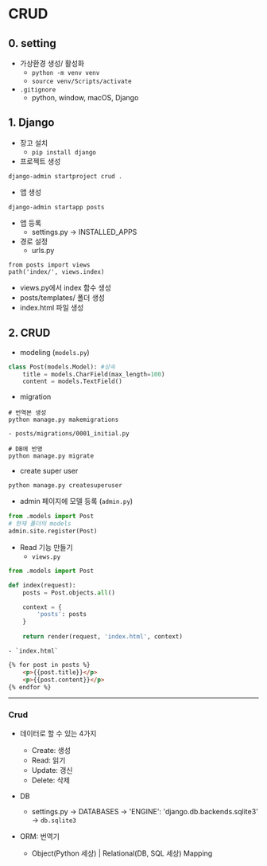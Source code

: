 # CRUD

## 0. setting

- 가상환경 생성/ 활성화
    - `python -m venv venv`
    - `source venv/Scripts/activate`
- `.gitignore` 
    - python, window, macOS, Django

## 1. Django

- 장고 설치
    - `pip install django`
- 프로젝트 생성
```shell
django-admin startproject crud .
```
- 앱 생성
```shell
django-admin startapp posts
```
- 앱 등록 
    - settings.py -> INSTALLED_APPS
- 경로 설정
    - urls.py
```
from posts import views
path('index/', views.index)
```
- views.py에서 index 함수 생성 
- posts/templates/ 폴더 생성
- index.html 파일 생성

## 2. CRUD

- modeling (`models.py`)
```python
class Post(models.Model): #상속
    title = models.CharField(max_length=100)
    content = models.TextField()
```

- migration
```shell
# 번역본 생성
python manage.py makemigrations
```
    - posts/migrations/0001_initial.py
```shell
# DB에 반영
python manage.py migrate
```
- create super user
```shell
python manage.py createsuperuser
```
- admin 페이지에 모델 등록 (`admin.py`)
```python
from .models import Post
# 현재 폴더의 models
admin.site.register(Post)
```
- Read 기능 만들기
    - `views.py`
```python
from .models import Post

def index(request):
    posts = Post.objects.all()

    context = {
        'posts': posts
    }
    
    return render(request, 'index.html', context)
```

    - `index.html`

```html
{% for post in posts %}
    <p>{{post.title}}</p>
    <p>{{post.content}}</p>
{% endfor %}
```
---
### Crud

- 데이터로 할 수 있는 4가지
    - Create: 생성
    - Read: 읽기
    - Update: 갱신
    - Delete: 삭제
    
- DB
    - settings.py -> DATABASES -> 'ENGINE': 'django.db.backends.sqlite3' -> `db.sqlite3`

- ORM: 번역기
    - Object(Python 세상) | Relational(DB, SQL 세상) Mapping